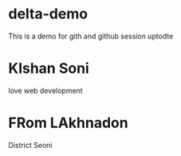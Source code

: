 # delta-demo
This is a demo for gith and github session uptodte


# KIshan Soni 

love web development

# FRom LAkhnadon

District Seoni
